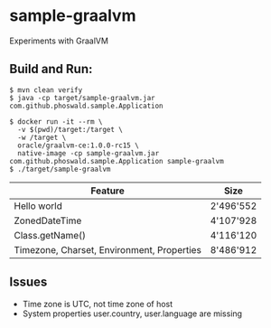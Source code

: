 # sample-graalvm

Experiments with GraalVM

## Build and Run:

    $ mvn clean verify    
    $ java -cp target/sample-graalvm.jar com.github.phoswald.sample.Application

    $ docker run -it --rm \
      -v $(pwd)/target:/target \
      -w /target \
      oracle/graalvm-ce:1.0.0-rc15 \
      native-image -cp sample-graalvm.jar com.github.phoswald.sample.Application sample-graalvm
    $ ./target/sample-graalvm

Feature | Size
------- | ------
Hello world | 2'496'552
ZonedDateTime | 4'107'928
Class.getName() | 4'116'120
Timezone, Charset, Environment, Properties | 8'486'912

## Issues

- Time zone is UTC, not time zone of host
- System properties user.country, user.language are missing
